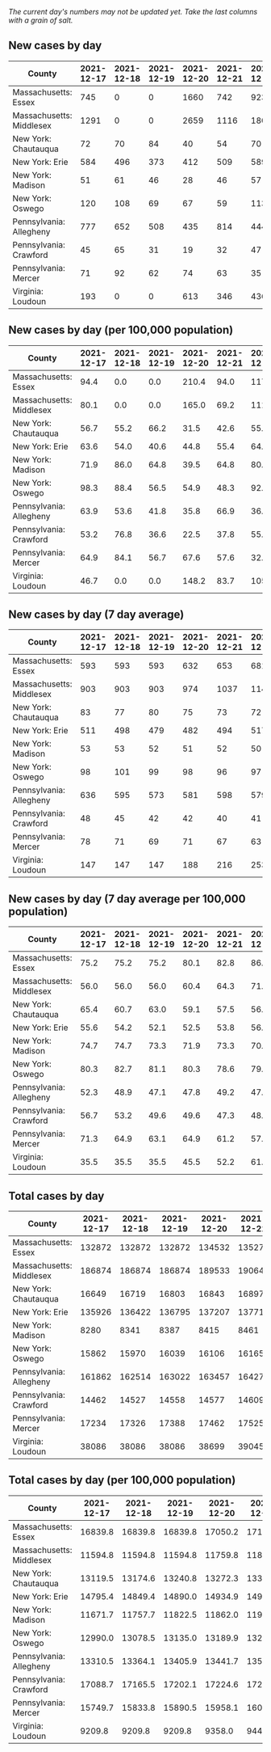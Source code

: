 _The current day's numbers may not be updated yet. Take the last columns with a grain of salt._
## New cases by day

| County | 2021-12-17 | 2021-12-18 | 2021-12-19 | 2021-12-20 | 2021-12-21 | 2021-12-22 | 2021-12-23 |
| --- | --- | --- | --- | --- | --- | --- | --- |
| Massachusetts: Essex | 745 | 0 | 0 | 1660 | 742 | 923 |  |
| Massachusetts: Middlesex | 1291 | 0 | 0 | 2659 | 1116 | 1801 |  |
| New York: Chautauqua | 72 | 70 | 84 | 40 | 54 | 70 |  |
| New York: Erie | 584 | 496 | 373 | 412 | 509 | 589 |  |
| New York: Madison | 51 | 61 | 46 | 28 | 46 | 57 |  |
| New York: Oswego | 120 | 108 | 69 | 67 | 59 | 113 |  |
| Pennsylvania: Allegheny | 777 | 652 | 508 | 435 | 814 | 444 | 944 |
| Pennsylvania: Crawford | 45 | 65 | 31 | 19 | 32 | 47 | 59 |
| Pennsylvania: Mercer | 71 | 92 | 62 | 74 | 63 | 35 | 47 |
| Virginia: Loudoun | 193 | 0 | 0 | 613 | 346 | 436 | 417 |

## New cases by day (per 100,000 population)

| County | 2021-12-17 | 2021-12-18 | 2021-12-19 | 2021-12-20 | 2021-12-21 | 2021-12-22 | 2021-12-23 |
| --- | --- | --- | --- | --- | --- | --- | --- |
| Massachusetts: Essex | 94.4 | 0.0 | 0.0 | 210.4 | 94.0 | 117.0 |  |
| Massachusetts: Middlesex | 80.1 | 0.0 | 0.0 | 165.0 | 69.2 | 111.7 |  |
| New York: Chautauqua | 56.7 | 55.2 | 66.2 | 31.5 | 42.6 | 55.2 |  |
| New York: Erie | 63.6 | 54.0 | 40.6 | 44.8 | 55.4 | 64.1 |  |
| New York: Madison | 71.9 | 86.0 | 64.8 | 39.5 | 64.8 | 80.3 |  |
| New York: Oswego | 98.3 | 88.4 | 56.5 | 54.9 | 48.3 | 92.5 |  |
| Pennsylvania: Allegheny | 63.9 | 53.6 | 41.8 | 35.8 | 66.9 | 36.5 | 77.6 |
| Pennsylvania: Crawford | 53.2 | 76.8 | 36.6 | 22.5 | 37.8 | 55.5 | 69.7 |
| Pennsylvania: Mercer | 64.9 | 84.1 | 56.7 | 67.6 | 57.6 | 32.0 | 43.0 |
| Virginia: Loudoun | 46.7 | 0.0 | 0.0 | 148.2 | 83.7 | 105.4 | 100.8 |

## New cases by day (7 day average)

| County | 2021-12-17 | 2021-12-18 | 2021-12-19 | 2021-12-20 | 2021-12-21 | 2021-12-22 | 2021-12-23 |
| --- | --- | --- | --- | --- | --- | --- | --- |
| Massachusetts: Essex | 593 | 593 | 593 | 632 | 653 | 681 |  |
| Massachusetts: Middlesex | 903 | 903 | 903 | 974 | 1037 | 1145 |  |
| New York: Chautauqua | 83 | 77 | 80 | 75 | 73 | 72 |  |
| New York: Erie | 511 | 498 | 479 | 482 | 494 | 517 |  |
| New York: Madison | 53 | 53 | 52 | 51 | 52 | 50 |  |
| New York: Oswego | 98 | 101 | 99 | 98 | 96 | 97 |  |
| Pennsylvania: Allegheny | 636 | 595 | 573 | 581 | 598 | 579 | 653 |
| Pennsylvania: Crawford | 48 | 45 | 42 | 42 | 40 | 41 | 43 |
| Pennsylvania: Mercer | 78 | 71 | 69 | 71 | 67 | 63 | 63 |
| Virginia: Loudoun | 147 | 147 | 147 | 188 | 216 | 253 | 286 |

## New cases by day (7 day average per 100,000 population)

| County | 2021-12-17 | 2021-12-18 | 2021-12-19 | 2021-12-20 | 2021-12-21 | 2021-12-22 | 2021-12-23 |
| --- | --- | --- | --- | --- | --- | --- | --- |
| Massachusetts: Essex | 75.2 | 75.2 | 75.2 | 80.1 | 82.8 | 86.3 |  |
| Massachusetts: Middlesex | 56.0 | 56.0 | 56.0 | 60.4 | 64.3 | 71.0 |  |
| New York: Chautauqua | 65.4 | 60.7 | 63.0 | 59.1 | 57.5 | 56.7 |  |
| New York: Erie | 55.6 | 54.2 | 52.1 | 52.5 | 53.8 | 56.3 |  |
| New York: Madison | 74.7 | 74.7 | 73.3 | 71.9 | 73.3 | 70.5 |  |
| New York: Oswego | 80.3 | 82.7 | 81.1 | 80.3 | 78.6 | 79.4 |  |
| Pennsylvania: Allegheny | 52.3 | 48.9 | 47.1 | 47.8 | 49.2 | 47.6 | 53.7 |
| Pennsylvania: Crawford | 56.7 | 53.2 | 49.6 | 49.6 | 47.3 | 48.4 | 50.8 |
| Pennsylvania: Mercer | 71.3 | 64.9 | 63.1 | 64.9 | 61.2 | 57.6 | 57.6 |
| Virginia: Loudoun | 35.5 | 35.5 | 35.5 | 45.5 | 52.2 | 61.2 | 69.2 |

## Total cases by day

| County | 2021-12-17 | 2021-12-18 | 2021-12-19 | 2021-12-20 | 2021-12-21 | 2021-12-22 | 2021-12-23 |
| --- | --- | --- | --- | --- | --- | --- | --- |
| Massachusetts: Essex | 132872 | 132872 | 132872 | 134532 | 135274 | 136197 |  |
| Massachusetts: Middlesex | 186874 | 186874 | 186874 | 189533 | 190649 | 192450 |  |
| New York: Chautauqua | 16649 | 16719 | 16803 | 16843 | 16897 | 16967 |  |
| New York: Erie | 135926 | 136422 | 136795 | 137207 | 137716 | 138305 |  |
| New York: Madison | 8280 | 8341 | 8387 | 8415 | 8461 | 8518 |  |
| New York: Oswego | 15862 | 15970 | 16039 | 16106 | 16165 | 16278 |  |
| Pennsylvania: Allegheny | 161862 | 162514 | 163022 | 163457 | 164271 | 164715 | 165659 |
| Pennsylvania: Crawford | 14462 | 14527 | 14558 | 14577 | 14609 | 14656 | 14715 |
| Pennsylvania: Mercer | 17234 | 17326 | 17388 | 17462 | 17525 | 17560 | 17607 |
| Virginia: Loudoun | 38086 | 38086 | 38086 | 38699 | 39045 | 39481 | 39898 |

## Total cases by day (per 100,000 population)

| County | 2021-12-17 | 2021-12-18 | 2021-12-19 | 2021-12-20 | 2021-12-21 | 2021-12-22 | 2021-12-23 |
| --- | --- | --- | --- | --- | --- | --- | --- |
| Massachusetts: Essex | 16839.8 | 16839.8 | 16839.8 | 17050.2 | 17144.3 | 17261.2 |  |
| Massachusetts: Middlesex | 11594.8 | 11594.8 | 11594.8 | 11759.8 | 11829.1 | 11940.8 |  |
| New York: Chautauqua | 13119.5 | 13174.6 | 13240.8 | 13272.3 | 13314.9 | 13370.1 |  |
| New York: Erie | 14795.4 | 14849.4 | 14890.0 | 14934.9 | 14990.3 | 15054.4 |  |
| New York: Madison | 11671.7 | 11757.7 | 11822.5 | 11862.0 | 11926.8 | 12007.2 |  |
| New York: Oswego | 12990.0 | 13078.5 | 13135.0 | 13189.9 | 13238.2 | 13330.7 |  |
| Pennsylvania: Allegheny | 13310.5 | 13364.1 | 13405.9 | 13441.7 | 13508.6 | 13545.1 | 13622.8 |
| Pennsylvania: Crawford | 17088.7 | 17165.5 | 17202.1 | 17224.6 | 17262.4 | 17317.9 | 17387.7 |
| Pennsylvania: Mercer | 15749.7 | 15833.8 | 15890.5 | 15958.1 | 16015.7 | 16047.7 | 16090.6 |
| Virginia: Loudoun | 9209.8 | 9209.8 | 9209.8 | 9358.0 | 9441.7 | 9547.1 | 9647.9 |
